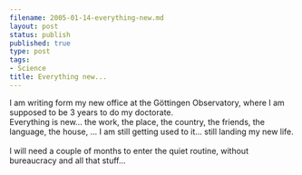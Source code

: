 ```yaml
--- 
filename: 2005-01-14-everything-new.md
layout: post
status: publish
published: true
type: post
tags: 
- Science
title: Everything new...
---
```

I am writing form my new office at the Göttingen Observatory, where I am supposed to be 3 years to do my doctorate.
<br />Everything is new... the work, the place, the country, the friends, the language, the house, ... I am still getting used to it... still landing my new life.
<br />
<br />I will need a couple of months to enter the quiet routine, without bureaucracy and all that stuff...
